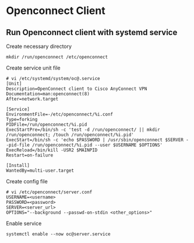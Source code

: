 # Openconnect Client

## Run Openconnect client with systemd service
Create necessary directory
```
mkdir /run/openconnect /etc/openconnect
```

Create service unit file
```
# vi /etc/systemd/system/oc@.service
[Unit]
Description=OpenConnect client to Cisco AnyConnect VPN
Documentation=man:openconnect(8)
After=network.target

[Service]
EnvironmentFile=-/etc/openconnect/%i.conf
Type=forking
PIDFile=/run/openconnect/%i.pid
ExecStartPre=/bin/sh -c 'test -d /run/openconnect/ || mkdir /run/openconnect; /touch /run/openconnect/%i.pid'
ExecStart=/bin/sh -c 'echo $PASSWORD | /usr/sbin/openconnect $SERVER --pid-file /run/openconnect/%i.pid --user $USERNAME $OPTIONS'
ExecReload=/bin/kill -USR2 $MAINPID
Restart=on-failure

[Install]
WantedBy=multi-user.target
```

Create config file
```
# vi /etc/openconnect/server.conf
USERNAME=<username>
PASSWORD=<password>
SERVER=<server_url>
OPTIONS="--background --passwd-on-stdin <other_options>"
```

Enable service
```
systemctl enable --now oc@server.service
```

